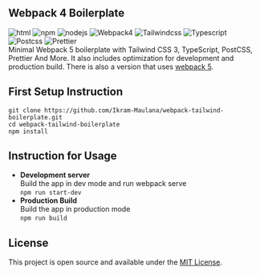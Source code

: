 ## Webpack 4 Boilerplate
![html](https://img.shields.io/static/v1?message=HTML&logo=html5&labelColor=5c5c5c&color=1182c3&label=%20) ![npm](https://img.shields.io/static/v1?message=npm&logo=npm&labelColor=5c5c5c&color=1182c3&label=%20) ![nodejs](https://img.shields.io/static/v1?message=Node%20Js&logo=node.js&labelColor=5c5c5c&color=1182c3&label=%20) ![Webpack4](https://img.shields.io/static/v1?message=Webpack%204&logo=webpack&labelColor=5c5c5c&color=1182c3&label=%20) ![Tailwindcss](https://img.shields.io/static/v1?message=Tailwind%20CSS&logo=tailwindcss&labelColor=5c5c5c&color=1182c3&label=%20) ![Typescript](https://img.shields.io/static/v1?message=Typescript&logo=typescript&labelColor=5c5c5c&color=1182c3&label=%20) ![Postcss](https://img.shields.io/static/v1?message=Post%20CSS&logo=postcss&labelColor=5c5c5c&color=1182c3&label=%20) ![Prettier](https://img.shields.io/static/v1?message=Prettier&logo=prettier&labelColor=5c5c5c&color=1182c3&label=%20)  
Minimal Webpack 5 boilerplate with Tailwind CSS 3, TypeScript, PostCSS, Prettier And More. It also includes optimization for development and production build. There is also a version that uses [webpack 5](https://github.com/Ikram-Maulana/webpack-tailwind-boilerplate).

## First Setup Instruction
```
git clone https://github.com/Ikram-Maulana/webpack-tailwind-boilerplate.git
cd webpack-tailwind-boilerplate
npm install
```

## Instruction for Usage
- **Development server**  
Build the app in dev mode and run webpack serve  
`npm run start-dev`
- **Production Build**  
Build the app in production mode  
`npm run build`

## License
This project is open source and available under the  [MIT License](https://github.com/Ikram-Maulana/webpack-tailwind-boilerplate/blob/main/LICENSE).